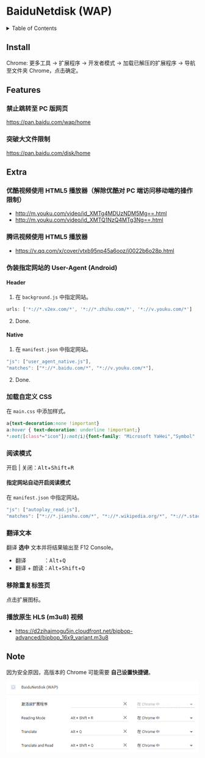 # BaiduNetdisk (WAP)

<details>
<summary>Table of Contents</summary>

- [Install](#install)
- [Features](#features)
  - 禁止跳转至 PC 版网页
  - 突破大文件限制
- [Extra](#extra)
  - 优酷视频使用 HTML5 播放器
  - 腾讯视频使用 HTML5 播放器
  - 伪装指定网站的 User-Agent
  - 加载自定义 CSS
  - 阅读模式
  - 翻译文本
  - 移除重复标签页
  - 播放原生 HLS (m3u8) 视频
- [Note](#note)

</details>

## Install
Chrome: 更多工具 -> 扩展程序 -> 开发者模式 -> 加载已解压的扩展程序 -> 导航至文件夹 Chrome，点击确定。

## Features

### 禁止跳转至 PC 版网页
https://pan.baidu.com/wap/home

### 突破大文件限制
https://pan.baidu.com/disk/home

## Extra

### 优酷视频使用 HTML5 播放器（解除优酷对 PC 端访问移动端的操作限制）
* http://m.youku.com/video/id_XMTg4MDUzNDM5Mg==.html
* http://m.youku.com/video/id_XMTQ1NzQ4MTg3Ng==.html

### 腾讯视频使用 HTML5 播放器
* https://v.qq.com/x/cover/vtxb95np45a6ooz/j0022b6o28p.html

### 伪装指定网站的 User-Agent (Android)

#### Header

1. 在 `background.js` 中指定网站。
  ```javascript
  urls: ['*://*.v2ex.com/*', '*://*.zhihu.com/*', '*://v.youku.com/*']
  ```

2. Done.

#### Native

1. 在 `manifest.json` 中指定网站。
  ```javascript
  "js": ["user_agent_native.js"],
  "matches": ["*://*.baidu.com/*", "*://v.youku.com/*"],
  ```

2. Done.

### 加载自定义 CSS

在 `main.css` 中添加样式。

```css
a{text-decoration:none !important}
a:hover { text-decoration: underline !important;}
*:not([class*="icon"]):not(i){font-family: "Microsoft YaHei","Symbol" !important;}
```

### 阅读模式

开启 | 关闭：<kbd>Alt</kbd>+<kbd>Shift</kbd>+<kbd>R</kbd>

#### 指定网站自动开启阅读模式

在 `manifest.json` 中指定网站。

```javascript
"js": ["autoplay_read.js"],
"matches": ["*://*.jianshu.com/*", "*://*.wikipedia.org/*", "*://*.stackoverflow.com/*"],
```

### 翻译文本

翻译 **选中** 文本并将结果输出至 F12 Console。

* 翻译&#8195;&#8195;&#8195;&#8196;：<kbd>Alt</kbd>+<kbd>Q</kbd>
* 翻译 + 朗读：<kbd>Alt</kbd>+<kbd>Shift</kbd>+<kbd>Q</kbd>

### 移除重复标签页
点击扩展图标。

### 播放原生 HLS (m3u8) 视频
* https://d2zihajmogu5jn.cloudfront.net/bipbop-advanced/bipbop_16x9_variant.m3u8

## Note

因为安全原因，高版本的 Chrome 可能需要 **自己设置快捷键**。

![](./assets/hotkey.png "快捷键")
